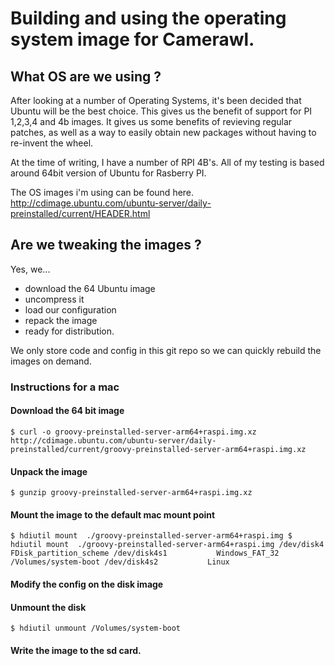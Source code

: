 # Building and using the operating system image for Camerawl.
## What OS are we using ?
After looking at a number of Operating Systems, it's been decided that Ubuntu will be the best choice. This gives us the benefit of support for PI 1,2,3,4 and 4b images. It gives us some benefits of revieving regular patches, as well as a way to easily obtain new packages without having to re-invent the wheel.

At the time of writing, I have a number of RPI 4B's. All of my testing is based around 64bit version of Ubuntu for Rasberry PI.

The OS images i'm using can be found here.
http://cdimage.ubuntu.com/ubuntu-server/daily-preinstalled/current/HEADER.html

## Are we tweaking the images ?
Yes, we...

* download the 64 Ubuntu image
* uncompress it
* load our configuration
* repack the image
* ready for distribution.

We only store code and config in this git repo so we can quickly rebuild the images on demand.

### Instructions for a mac
#### Download the 64 bit image

`$ curl -o groovy-preinstalled-server-arm64+raspi.img.xz http://cdimage.ubuntu.com/ubuntu-server/daily-preinstalled/current/groovy-preinstalled-server-arm64+raspi.img.xz`

#### Unpack the image

`$ gunzip groovy-preinstalled-server-arm64+raspi.img.xz`

#### Mount the image to the default mac mount point 

 `$ hdiutil mount  ./groovy-preinstalled-server-arm64+raspi.img
$ hdiutil mount  ./groovy-preinstalled-server-arm64+raspi.img
 /dev/disk4          	FDisk_partition_scheme
 /dev/disk4s1        	Windows_FAT_32                 	/Volumes/system-boot
 /dev/disk4s2        	Linux`

#### Modify the config on the disk image

#### Unmount the disk
`$ hdiutil unmount /Volumes/system-boot`

#### Write the image to the sd card.